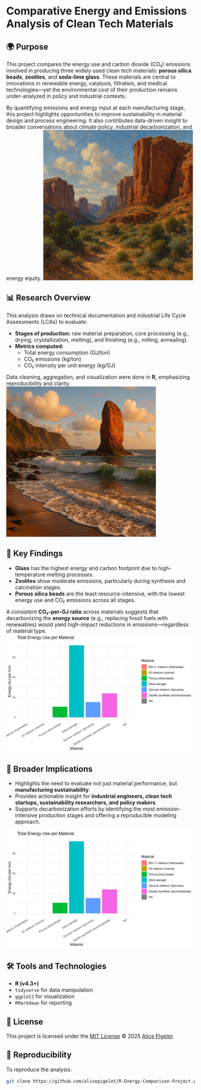 # Comparative Energy and Emissions Analysis of Clean Tech Materials

## 🌍 Purpose

This project compares the energy use and carbon dioxide (CO₂) emissions involved in producing three widely used clean tech materials: **porous silica beads**, **zeolites**, and **soda-lime glass**. These materials are central to innovations in renewable energy, catalysis, filtration, and medical technologies—yet the environmental cost of their production remains under-analyzed in policy and industrial contexts.

By quantifying emissions and energy input at each manufacturing stage, this project highlights opportunities to improve sustainability in material design and process engineering. It also contributes data-driven insight to broader conversations about climate policy, industrial decarbonization, and energy equity.
<img src="visuals/cayon.png" alt="Cayon" width="400"/>

## 📊 Research Overview

This analysis draws on technical documentation and industrial Life Cycle Assessments (LCAs) to evaluate:

- **Stages of production:** raw material preparation, core processing (e.g., drying, crystallization, melting), and finishing (e.g., milling, annealing).
- **Metrics computed:**  
  - Total energy consumption (GJ/ton)  
  - CO₂ emissions (kg/ton)  
  - CO₂ intensity per unit energy (kg/GJ)

Data cleaning, aggregation, and visualization were done in **R**, emphasizing reproducibility and clarity.
<img src="visuals/old man of hoy.png" alt="Cayon" width="400"/>

## 🔎 Key Findings

- **Glass** has the highest energy and carbon footprint due to high-temperature melting processes.
- **Zeolites** show moderate emissions, particularly during synthesis and calcination stages.
- **Porous silica beads** are the least resource-intensive, with the lowest energy use and CO₂ emissions across all stages.

A consistent **CO₂-per-GJ ratio** across materials suggests that decarbonizing the **energy source** (e.g., replacing fossil fuels with renewables) would yield high-impact reductions in emissions—regardless of material type.
![Energy by Material](visuals/total_energy_per_material.png)

## 🧠 Broader Implications

- Highlights the need to evaluate not just material performance, but **manufacturing sustainability**.
- Provides actionable insight for **industrial engineers, clean tech startups, sustainability researchers, and policy makers**.
- Supports decarbonization efforts by identifying the most emission-intensive production stages and offering a reproducible modeling approach.

![Energy by Material](visuals/total_energy_per_material.png)

## 🛠 Tools and Technologies

- **R (v4.3+)**
- `tidyverse` for data manipulation
- `ggplot2` for visualization
- `RMarkdown` for reporting

## 📄 License

This project is licensed under the [MIT License](LICENSE) © 2025 [Alice Pigelet](https://github.com/alicepigelet).

## 🔁 Reproducibility

To reproduce the analysis:

```bash
git clone https://github.com/alicepigelet/R-Energy-Comparison-Project.git

